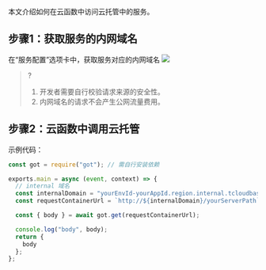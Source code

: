 本文介绍如何在云函数中访问云托管中的服务。

## 步骤1：获取服务的内网域名

在“服务配置”选项卡中，获取服务对应的内网域名
![](https://main.qcloudimg.com/raw/758e3657be832714628a6ef919c2d52d.png)

>? 
>1. 开发者需要自行校验请求来源的安全性。
>2. 内网域名的请求不会产生公网流量费用。

## 步骤2：云函数中调用云托管

示例代码：

```javascript
const got = require("got"); // 需自行安装依赖

exports.main = async (event, context) => {
  // internal 域名
  const internalDomain = "yourEnvId-yourAppId.region.internal.tcloudbase.com";
  const requestContainerUrl = `http://${internalDomain}/yourServerPath`;

  const { body } = await got.get(requestContainerUrl);

  console.log("body", body);
  return {
    body
  };
};
```
